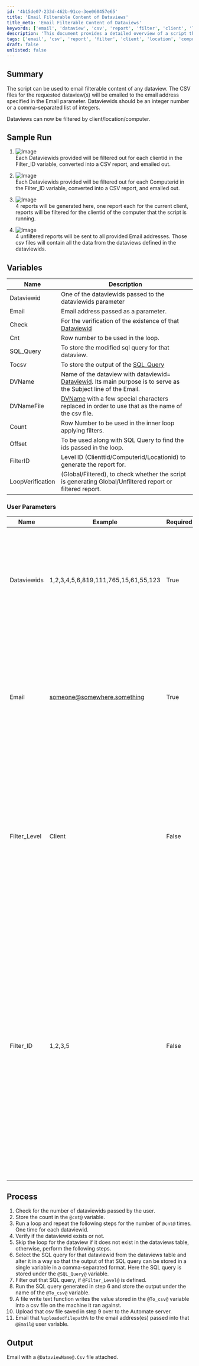 ```yaml
---
id: '4b15de07-233d-462b-91ce-3ee060457e65'
title: 'Email Filterable Content of Dataviews'
title_meta: 'Email Filterable Content of Dataviews'
keywords: ['email', 'dataview', 'csv', 'report', 'filter', 'client', 'location', 'computer']
description: 'This document provides a detailed overview of a script that emails filterable content from specified dataviews. Users can input multiple dataview IDs and receive the corresponding CSV reports via email, with the ability to filter by client, location, or computer.'
tags: ['email', 'csv', 'report', 'filter', 'client', 'location', 'computer', 'database']
draft: false
unlisted: false
---
```

## Summary

The script can be used to email filterable content of any dataview. The CSV files for the requested dataview(s) will be emailed to the email address specified in the Email parameter. Dataviewids should be an integer number or a comma-separated list of integers.

Dataviews can now be filtered by client/location/computer.

## Sample Run

1. ![Image](../../../static/img/Dataview---Email-as-CSV-Param/image_1.png)  
   Each Dataviewids provided will be filtered out for each clientid in the Filter_ID variable, converted into a CSV report, and emailed out.  

2. ![Image](../../../static/img/Dataview---Email-as-CSV-Param/image_2.png)  
   Each Dataviewids provided will be filtered out for each Computerid in the Filter_ID variable, converted into a CSV report, and emailed out.  

3. ![Image](../../../static/img/Dataview---Email-as-CSV-Param/image_3.png)  
   4 reports will be generated here, one report each for the current client, reports will be filtered for the clientid of the computer that the script is running.

4. ![Image](../../../static/img/Dataview---Email-as-CSV-Param/image_4.png)  
   4 unfiltered reports will be sent to all provided Email addresses. Those csv files will contain all the data from the dataviews defined in the dataviewids.

## Variables

| Name          | Description                                                                                  |
|---------------|----------------------------------------------------------------------------------------------|
| Dataviewid    | One of the dataviewids passed to the dataviewids parameter                                  |
| Email         | Email address passed as a parameter.                                                         |
| Check         | For the verification of the existence of that [Dataviewid](Dataviewid@.)                   |
| Cnt           | Row number to be used in the loop.                                                          |
| SQL_Query     | To store the modified sql query for that dataview.                                         |
| Tocsv         | To store the output of the [SQL_Query](SQL_Query@.)                                        |
| DVName        | Name of the dataview with dataviewid= [Dataviewid](Dataviewid@.). Its main purpose is to serve as the Subject line of the Email. |
| DVNameFile    | [DVName](DVName@) with a few special characters replaced in order to use that as the name of the csv file. |
| Count         | Row Number to be used in the inner loop applying filters.                                   |
| Offset        | To be used along with SQL Query to find the ids passed in the loop.                         |
| FilterID      | Level ID (Clienttid/Computerid/Locationid) to generate the report for.                     |
| LoopVerification | (Global/Filtered), to check whether the script is generating Global/Unfiltered report or filtered report. |

### User Parameters

| Name           | Example                                         | Required | Description                                                                                                                                                     |
|----------------|-------------------------------------------------|----------|-----------------------------------------------------------------------------------------------------------------------------------------------------------------|
| Dataviewids    | 1,2,3,4,5,6,819,111,765,15,61,55,123          | True     | Ids of the dataview to be emailed. It can be a single integer for emailing just one dataview or can be multiple ids separated by a comma.                   |
| Email          | [someone@somewhere.something](mailto:someone@somewhere.something) | True     | Email address to receive the CSV file or the content of the dataview. To input the multiple addresses, each email has to be separated by a semicolon ';' without any space. |
| Filter_Level    | Client                                        | False    | Supported values are Client, Location, and Computer. This can be used to define the level of filter you would like to apply on the dataviews. Leaving it blank will generate an unfiltered report. |
| Filter_ID      | 1,2,3,5                                       | False    | ID of the Level defined in the Filter_Level. e.g., Clientid(s), to filter the report against if Client is set as Filter_Level. It can be a single integer for emailing all the [Dataviewids](Dataviewids@) filtered by that single id or can be multiple ids separated by a comma. Any special characters or spaces are prohibited. A space in here will not result to the expected result. |

## Process

1. Check for the number of dataviewids passed by the user.
2. Store the count in the `@cnt@` variable.
3. Run a loop and repeat the following steps for the number of `@cnt@` times. One time for each dataviewid.
4. Verify if the dataviewid exists or not.
5. Skip the loop for the dataview if it does not exist in the dataviews table, otherwise, perform the following steps.
6. Select the SQL query for that dataviewid from the dataviews table and alter it in a way so that the output of that SQL query can be stored in a single variable in a comma-separated format. Here the SQL query is stored under the `@SQL_Query@` variable.
7. Filter out that SQL query, if `@Filter_Level@` is defined.
8. Run the SQL query generated in step 6 and store the output under the name of the `@To_csv@` variable.
9. A file write text function writes the value stored in the `@To_csv@` variable into a csv file on the machine it ran against.
10. Upload that csv file saved in step 9 over to the Automate server.
11. Email that `%uploadedfilepath%` to the email address(es) passed into that `@Email@` user variable.

## Output

Email with a `@DataviewName@.Csv` file attached.







